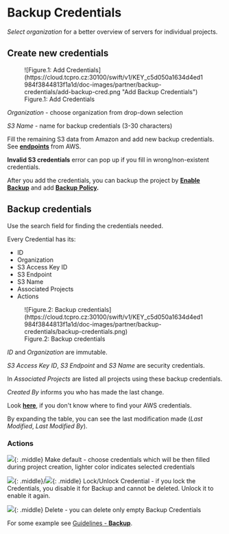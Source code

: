 
# **Backup Credentials**

*Select organization* for a better overview of servers for individual projects.

## **Create new credentials**

<figure markdown>
  ![Figure.1: Add Credentials](https://cloud.tcpro.cz:30100/swift/v1/KEY_c5d050a1634d4ed1984f3844813f1a1d/doc-images/partner/backup-credentials/add-backup-cred.png "Add Backup Credentials")
  <figcaption>Figure.1: Add Credentials</figcaption>
</figure>


*Organization* - choose organization from drop-down selection

*S3 Name* - name for backup credentials (3-30 characters)

Fill the remaining S3 data from Amazon and add new backup credentials. See [**endpoints**](https://docs.aws.amazon.com/general/latest/gr/s3.html) from AWS.

**Invalid S3 credentials** error can pop up if you fill in wrong/non-existent credentials.

After you add the credentials, you can backup the project by [**Enable Backup**](../projects/project-details-k8s#enabledisable-backup) and add [**Backup** **Policy**](../projects/project-details-k8s#backup-policy)**.**

## **Backup credentials**

Use the search field for finding the credentials needed.

Every Credential has its:

* ID
* Organization
* S3 Access Key ID
* S3 Endpoint
* S3 Name
* Associated Projects
* Actions

<figure markdown>
  ![Figure.2: Backup credentials](https://cloud.tcpro.cz:30100/swift/v1/KEY_c5d050a1634d4ed1984f3844813f1a1d/doc-images/partner/backup-credentials/backup-credentials.png)
  <figcaption>Figure.2: Backup credentials</figcaption>
</figure>


*ID* and *Organization* are immutable.

*S3 Access Key ID*, *S3 Endpoint* and *S3 Name* are security credentials.

In *Associated Projects* are listed all projects using these backup credentials.

*Created By* informs you who has made the last change.

Look [**here**](../../guidelines/create-credentials/where-to-find-credentials#aws), if you don't know where to find your AWS credentials.

By expanding the table, you can see the last modification made (*Last Modified*, *Last Modified By*).

### **Actions**

![](https://cloud.tcpro.cz:30100/swift/v1/KEY_c5d050a1634d4ed1984f3844813f1a1d/doc-images/icons/make-default.png){: .middle} Make default - choose credentials which will be then filled during project creation, lighter color indicates selected credentials

![](https://cloud.tcpro.cz:30100/swift/v1/KEY_c5d050a1634d4ed1984f3844813f1a1d/doc-images/icons/lock.png){: .middle}/![](https://cloud.tcpro.cz:30100/swift/v1/KEY_c5d050a1634d4ed1984f3844813f1a1d/doc-images/icons/unlock.png){: .middle} Lock/Unlock Credential - if you lock the Credentials, you disable it for Backup and cannot be deleted. Unlock it to enable it again.

![](https://cloud.tcpro.cz:30100/swift/v1/KEY_c5d050a1634d4ed1984f3844813f1a1d/doc-images/icons/delete.png){: .middle} Delete - you can delete only empty Backup Credentials


For some example see [Guidelines - **Backup**](../../guidelines/backup-monitoring-lock-reboot/#enabledisable-backup).
